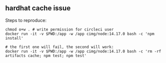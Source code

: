 ## hardhat cache issue

Steps to reproduce:

```
chmod o+w . # write permission for circleci user
docker run -it -v $PWD:/app -w /app cimg/node:14.17.0 bash -c 'npm install'

# the first one will fail, the second will work:
docker run -it -v $PWD:/app -w /app cimg/node:14.17.0 bash -c 'rm -rf artifacts cache; npm test; npm test'

```
